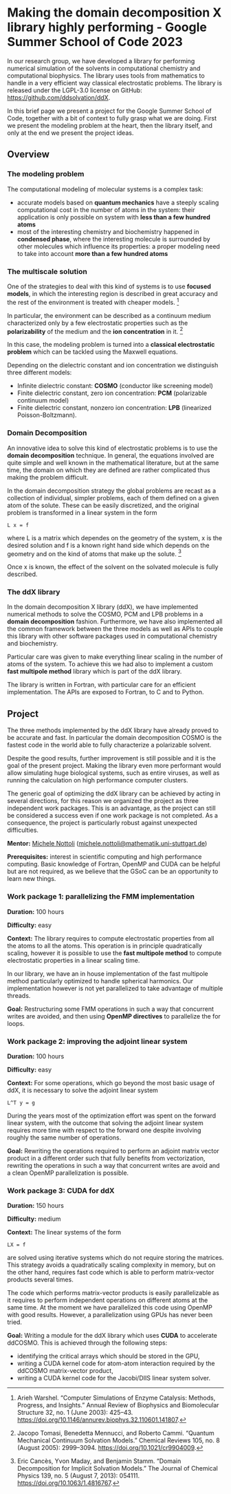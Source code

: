 # Making the domain decomposition X library highly performing - Google Summer School of Code 2023

In our research group, we have developed a library for performing
numerical simulation of the solvents in computational chemistry and
computational biophysics. The library uses tools from mathematics to
handle in a very efficient way classical electrostatic problems.
The library is released under the LGPL-3.0 license on GitHub:
https://github.com/ddsolvation/ddX.

In this brief page we present a project for the Google Summer School
of Code, together with a bit of context to fully grasp what we are
doing. First we present the modeling problem at the heart,
then the library itself, and only at the end we present the project
ideas.

## Overview

### The modeling problem

The computational modeling of molecular systems is a complex task:
  - accurate models based on **quantum mechanics** have a steeply
  scaling computational cost in the number of atoms in the system: their
  application is only possible on system with **less than a few
  hundred atoms**
  - most of the interesting chemistry and biochemistry happened in
  **condensed phase**, where the interesting molecule is surrounded by
  other molecules which influence its properties: a proper modeling
  need to take into account **more than a few hundred atoms**

### The multiscale solution

One of the strategies to deal with this kind of systems is to use
**focused models**, in which the interesting region is described in great
accuracy and the rest of the environment is treated with cheaper
models. [^1]

In particular, the environment can be described as a continuum medium
characterized only by a few electrostatic properties such as the
**polarizability** of the medium and the **ion concentration** in
it. [^2]

In this case, the modeling problem is turned into a **classical
electrostatic problem** which can be tackled using the Maxwell
equations.

Depending on the dielectric constant and ion concentration we
distinguish three different models:
  - Infinite dielectric constant: **COSMO** (conductor like screening
  model)
  - Finite dielectric constant, zero ion concentration: **PCM**
  (polarizable continuum model)
  - Finite dielectric constant, nonzero ion concentration: **LPB**
  (linearized Poisson-Boltzmann).

### Domain Decomposition

An innovative idea to solve this kind of electrostatic problems is to
use the **domain decomposition** technique. In general, the equations
involved are quite simple and well known in the mathematical literature,
but at the same time, the domain on which they are defined are rather
complicated thus making the problem difficult.

In the domain decomposition strategy the global problems are recast as
a collection of individual, simpler problems, each of them defined on a
given atom of the solute. These can be easily discretized, and the
original problem is transformed in a linear system in the form

    L x = f

where L is a matrix which dependes on the geometry of the system, x is
the desired solution and f is a known right hand side which depends on
the geometry and on the kind of atoms that make up the solute. [^3]

Once x is known, the effect of the solvent on the solvated molecule is
fully described.

### The ddX library

In the domain decomposition X library (ddX), we have implemented
numerical methods to solve the COSMO, PCM and LPB problems in a
**domain decomposition** fashion. Furthermore, we have also implemented
all the common framework between the three models as well as APIs
to couple this library with other software packages used in
computational chemistry and biochemistry.

Particular care was given to make everything linear scaling in the
number of atoms of the system. To achieve this we had also to
implement a custom **fast multipole method** library which is part
of the ddX library.

The library is written in Fortran, with particular care for an efficient
implementation. The APIs are exposed to Fortran, to C and to Python.

## Project

The three methods implemented by the ddX library have already proved
to be accurate and fast. In particular the domain decomposition COSMO is
the fastest code in the world able to fully characterize a polarizable
solvent.

Despite the good results, further improvement is still possible and it
is the goal of the present project. Making the library even more
performant would allow simulating huge biological systems, such as
entire viruses, as well as running the calculation on high performance
computer clusters.

The generic goal of optimizing the ddX library can be achieved by acting
in several directions, for this reason we organized the project as three
independent work packages.
This is an advantage, as the project can still be considered a success
even if one work package is not completed. As a consequence, the project
is particularly robust against unexpected difficulties.

**Mentor:** [Michele Nottoli](https://github.com/mnottoli) (michele.nottoli@mathematik.uni-stuttgart.de)

**Prerequisites:** interest in scientific computing and high performance
computing. Basic knowledge of Fortran, OpenMP and CUDA can be helpful
but are not required, as we believe that the GSoC can be an opportunity
to learn new things.

### Work package 1: parallelizing the FMM implementation

**Duration:** 100 hours

**Difficulty:** easy

**Context:**
The library requires to compute electrostatic properties from all the
atoms to all the atoms. This operation is in principle quadratically
scaling, however it is possible to use the **fast multipole method**
to compute electrostatic properties in a linear scaling time.

In our library, we have an in house implementation of the fast multipole
method particularly optimized to handle spherical harmonics. Our
implementation however is not yet parallelized to take advantage of
multiple threads.

**Goal:** Restructuring some FMM operations in such a way that
concurrent writes are avoided, and then using **OpenMP directives** to
parallelize the for loops.

### Work package 2: improving the adjoint linear system

**Duration:** 100 hours

**Difficulty:** easy

**Context:** For some operations, which go beyond the most basic usage
of ddX, it is necessary to solve the adjoint linear system

    L^T y = g

During the years most of the optimization effort was spent on the
forward linear system, with the outcome that solving the adjoint
linear system requires more time with respect to the forward one despite
involving roughly the same number of operations.

**Goal:** Rewriting the operations required to perform an adjoint matrix
vector product in a different order such that fully benefits from
vectorization, rewriting the operations in such a way that concurrent
writes are avoid and a clean OpenMP parallelization is possible.

### Work package 3: CUDA for ddX

**Duration:** 150 hours

**Difficulty:** medium

**Context:**
The linear systems of the form

    LX = f

are solved using iterative systems which do not require storing the
matrices. This strategy avoids a quadratically scaling complexity in
memory, but on the other hand, requires fast code which is able to
perform matrix-vector products several times.

The code which performs matrix-vector products is easily parallelizable
as it requires to perform independent operations on different atoms at
the same time. At the moment we have parallelized this code using
OpenMP with good results. However, a parallelization using GPUs has
never been tried.

**Goal:** Writing a module for the ddX library which uses **CUDA** to
accelerate ddCOSMO. This is achieved through the following steps:
  - identifying the critical arrays which should be stored in the GPU,
  - writing a CUDA kernel code for atom-atom interaction required by the
  ddCOSMO matrix-vector product,
  - writing a CUDA kernel code for the Jacobi/DIIS linear system solver.

[^1]: Arieh Warshel. “Computer Simulations of Enzyme Catalysis: Methods, Progress, and Insights.” Annual Review of Biophysics and Biomolecular Structure 32, no. 1 (June 2003): 425–43. https://doi.org/10.1146/annurev.biophys.32.110601.141807.

[^2]: Jacopo Tomasi, Benedetta Mennucci, and Roberto Cammi. “Quantum Mechanical Continuum Solvation Models.” Chemical Reviews 105, no. 8 (August 2005): 2999–3094. https://doi.org/10.1021/cr9904009.

[^3]: Eric Cancès, Yvon Maday, and Benjamin Stamm. “Domain Decomposition for Implicit Solvation Models.” The Journal of Chemical Physics 139, no. 5 (August 7, 2013): 054111. https://doi.org/10.1063/1.4816767.

